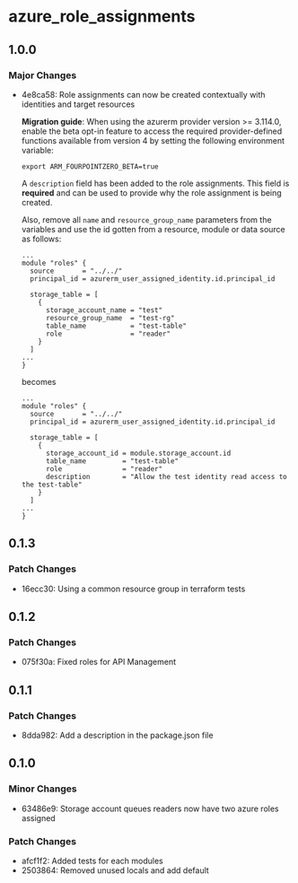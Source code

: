 # azure_role_assignments

## 1.0.0

### Major Changes

- 4e8ca58: Role assignments can now be created contextually with identities and target resources

  **Migration guide**:
  When using the azurerm provider version >= 3.114.0, enable the beta opt-in feature to access the required provider-defined functions available from version 4 by setting the following environment variable:

  ```
  export ARM_FOURPOINTZERO_BETA=true
  ```

  A `description` field has been added to the role assignments. This field is **required** and can be used to provide why the role assignment is being created.

  Also, remove all `name` and `resource_group_name` parameters from the variables and use the id gotten from a resource, module or data source as follows:

  ```
  ...
  module "roles" {
    source       = "../../"
    principal_id = azurerm_user_assigned_identity.id.principal_id

    storage_table = [
      {
        storage_account_name = "test"
        resource_group_name  = "test-rg"
        table_name           = "test-table"
        role                 = "reader"
      }
    ]
  ...
  }
  ```

  becomes

  ```
  ...
  module "roles" {
    source       = "../../"
    principal_id = azurerm_user_assigned_identity.id.principal_id

    storage_table = [
      {
        storage_account_id = module.storage_account.id
        table_name         = "test-table"
        role               = "reader"
        description        = "Allow the test identity read access to the test-table"
      }
    ]
  ...
  }
  ```

## 0.1.3

### Patch Changes

- 16ecc30: Using a common resource group in terraform tests

## 0.1.2

### Patch Changes

- 075f30a: Fixed roles for API Management

## 0.1.1

### Patch Changes

- 8dda982: Add a description in the package.json file

## 0.1.0

### Minor Changes

- 63486e9: Storage account queues readers now have two azure roles assigned

### Patch Changes

- afcf1f2: Added tests for each modules
- 2503864: Removed unused locals and add default
